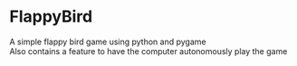# FlappyBird
A simple flappy bird game using python and pygame  
Also contains a feature to have the computer autonomously play the game
